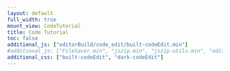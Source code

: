 ```yaml
---
layout: default
full_width: true
mount_view: CodeTutorial
title: Code Tutorial
toc: false
additional_js: ["editorBuild/code_edit/built-codeEdit.min"]
#additional_js: ["FileSaver.min", "jszip.min", "jszip-utils.min", "editorBuild/code_edit/built-codeEdit.min"]
additional_css: ["built-codeEdit", "dark-codeEdit"]
---
```

 <div id="code-tutorial-container"></div>
